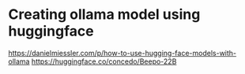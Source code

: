 # Creating ollama model using huggingface

https://danielmiessler.com/p/how-to-use-hugging-face-models-with-ollama
https://huggingface.co/concedo/Beepo-22B